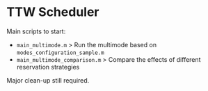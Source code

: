 # TTW Scheduler

Main scripts to start:
- `main_multimode.m` > Run the multimode based on `modes_configuration_sample.m`
- `main_multimode_comparison.m` > Compare the effects of different reservation strategies

Major clean-up still required.
